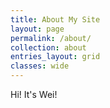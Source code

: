 ```yaml
---
title: About My Site
layout: page
permalink: /about/
collection: about
entries_layout: grid
classes: wide
---
```


Hi! It's Wei!
